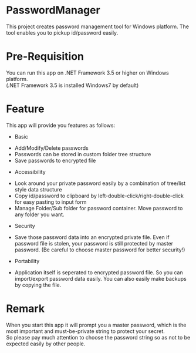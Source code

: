 # PasswordManager
This project creates password management tool for Windows platform. The tool enables you to pickup id/password easily.

# Pre-Requisition
You can run this app on .NET Framework 3.5 or higher on Windows platform.  
(.NET Framework 3.5 is installed Windows7 by default)  

# Feature
This app will provide you features as follows:  

* Basic
 - Add/Modify/Delete passwords
 - Passwords can be stored in custom folder tree structure
 - Save passwords to encrypted file
* Accessibility
 - Look around your private password easily by a combination of tree/list style data structure
 - Copy id/password to clipboard by left-double-click/right-double-click for easy pasting to input form
 - Manage Folder/Sub folder for password container. Move password to any folder you want.
* Security
 - Save those password data into an encrypted private file. Even if password file is stolen, your password is still protected by master password. (Be careful to choose master password for better security!)
* Portability
 - Application itself is seperated to encrypted password file. So you can import/export password data easily. You can also easily make backups by copying the file.

# Remark
When you start this app it will prompt you a master password, which is the most important and must-be-private string to protect your secret.  
So please pay much attention to choose the password string so as not to be expected easily by other people.